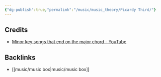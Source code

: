 ```yaml
---
{"dg-publish":true,"permalink":"/music/music_theory/Picardy Third/"}
---
```



## Credits
- [Minor key songs that end on the major chord - YouTube](https://www.youtube.com/watch?v=jGaNdKabvQ4)

## Backlinks
- [[music/music box\|music/music box]]